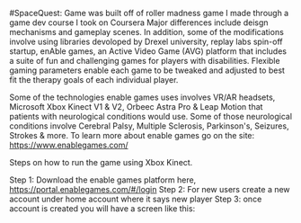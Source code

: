 #SpaceQuest: Game was built off of roller madness game I made through a game dev course I took on Coursera
Major differences include deisgn mechanisms and gameplay scenes.
In addition, some of the modifications involve using libraries devoloped by Drexel university, replay labs spin-off startup, enAble games, 
an Active Video Game (AVG) platform that includes a suite of fun and challenging games for players with disabilities. Flexible gaming parameters enable each game to be tweaked and adjusted to best fit the therapy goals of each individual player.

Some of the technologies enable games uses involves VR/AR headsets, Microsoft Xbox Kinect V1 & V2, Orbeec Astra Pro & Leap Motion that patients with neurological conditions would use.
Some of those neurological conditions involve Cerebral Palsy, Multiple Sclerosis, Parkinson's, Seizures, Strokes & more. 
To learn more about enable games go on the site: https://www.enablegames.com/

Steps on how to run the game using Xbox Kinect.

Step 1: Download the enable games platform here, https://portal.enablegames.com/#/login
Step 2: For new users create a new account under home account where it says new player
Step 3: once account is created you will have a screen like this: 
